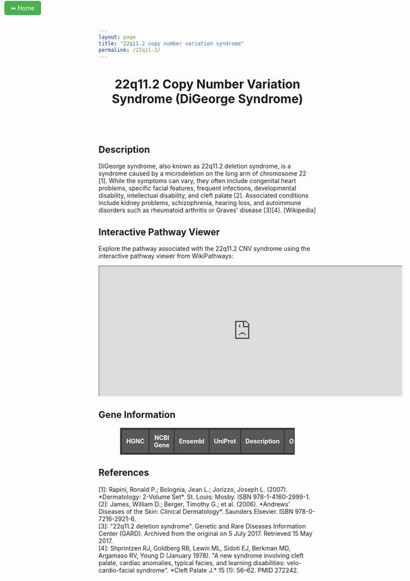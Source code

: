 ```yaml
---
layout: page
title: "22q11.2 copy number variation syndrome"
permalink: /22q11-2/
---
```


<!-- Home Button -->
<div style="position: absolute; top: 10px; left: 10px;">
    <a href="/" style="background-color: #4CAF50; color: white; padding: 8px 15px; text-decoration: none; border-radius: 5px;">
        ⬅ Home
    </a>
</div>

<!-- Title Centered -->
<div style="text-align: center;">
    <h1>22q11.2 Copy Number Variation Syndrome (DiGeorge Syndrome)</h1>
</div>

<div style="padding-top: 40px;">
</div>

<h2>Description</h2>
<p>DiGeorge syndrome, also known as 22q11.2 deletion syndrome, is a syndrome caused by a microdeletion on the long arm of chromosome 22 [1]. While the symptoms can vary, they often include congenital heart problems, specific facial features, frequent infections, developmental disability, intellectual disability, and cleft palate [2]. Associated conditions include kidney problems, schizophrenia, hearing loss, and autoimmune disorders such as rheumatoid arthritis or Graves' disease [3][4]. [Wikipedia]</p>

<!-- WikiPathways Viewer-->
<h2>Interactive Pathway Viewer</h2>
<p>Explore the pathway associated with the 22q11.2 CNV syndrome using the interactive pathway viewer from WikiPathways:</p>

<iframe src="https://pathway-viewer.toolforge.org/?id=WP4657" width="700px" height="300px" style="overflow:hidden;"></iframe>

<style>
/* Style the table */
#gene-info-table {
    border-collapse: collapse;
    width: 90%;
    margin: 20px auto;
    font-size: 14px;
    border: 2px solid #333;
}

/* Style table headers */
#gene-info-table th {
    background-color:rgb(88, 88, 88);
    color: white;
    text-align: center;
    padding: 10px;
    border: 2px solid #333;
}

/* Style table rows */
#gene-info-table td {
    border: 1px solid #333;
    padding: 8px;
    text-align: center;
}

/* Remove underline from links */
#gene-info-table td a {
    color: #0073e6;
    text-decoration: none;
    font-weight: bold;
}

/* Add hover effect for links */
#gene-info-table td a:hover {
    text-decoration: underline;
    color: #0056b3;
}

/* Alternate row coloring */
#gene-info-table tbody tr:nth-child(even) {
    background-color: #f2f2f2;
}
</style>

<!-- Gene Information Table -->
<h2>Gene Information</h2>
<table id="gene-info-table" style="margin: 0 auto; border-collapse: collapse; width: 80%; text-align: center;">
    <thead>
        <tr>
            <th>HGNC</th>
            <th>NCBI Gene</th>
            <th>Ensembl</th>
            <th>UniProt</th>
            <th>Description</th>
            <th>OMIM</th>
            <!-- <th>Orphanet</th>
            <th>Treatabolome</th>
            <th>GeneCards</th> <td><a href="https://www.genecards.org/cgi-bin/carddisp.pl?gene=${symbol}" target="_blank">${symbol}</a></td> -->
        </tr>
    </thead>
    <tbody>
        <!-- Add genes dynamically -->
    </tbody>
</table>

<script>
    // Fetch the gene
async function fetchGeneData(geneSymbol) {
    try {
        const response = await fetch(`https://rest.genenames.org/fetch/symbol/${geneSymbol}`, {
            headers: {
                'Accept': 'application/json'
            }
        });

        if (!response.ok) {
            console.error(`Failed to fetch data for ${geneSymbol}`);
            return null;
        }

        const data = await response.json();
        if (data.response && data.response.docs.length > 0) {
            return data.response.docs[0]; 
        } else {
            console.warn(`No data found for ${geneSymbol}`);
            return null;
        }
    } catch (error) {
        console.error('Error fetching gene data:', error);
        return null;
    }
}

async function displayGeneLinks(geneSymbols) {
    const tableBody = document.querySelector('#gene-info-table tbody');

    for (const symbol of geneSymbols) {
        const geneData = await fetchGeneData(symbol);
        const row = document.createElement('tr');

        if (geneData) {
            const hgncId = geneData.hgnc_id || 'No ID';
            const ncbiId = geneData.entrez_id || 'No ID';
            const ensemblId = geneData.ensembl_gene_id || 'No ID';  
            const uniprotId = geneData.uniprot_ids ? geneData.uniprot_ids[0] : 'No ID';
            const omimId = geneData.omim_id || 'No ID';
            const description = geneData.name || 'No description available';

            row.innerHTML = `
                <td><a href="https://www.genenames.org/data/gene-symbol-report/#!/hgnc_id/${hgncId}" target="_blank">${symbol}</a></td>
                <td><a href="https://www.ncbi.nlm.nih.gov/gene/${ncbiId}" target="_blank">${ncbiId}</a></td>
                <td><a href="https://www.ensembl.org/Homo_sapiens/Gene/Summary?g=${ensemblId}" target="_blank">${ensemblId}</a></td>
                <td><a href="https://www.uniprot.org/uniprotkb/${uniprotId}" target="_blank">${uniprotId}</a></td>
                <td>${description}</td>
                <td><a href="https://omim.org/entry/${omimId}" target="_blank">${omimId}</a></td>
            `;
        } else {
            row.innerHTML = `<td colspan="7">No data available for ${symbol}</td>`;
        }

        tableBody.appendChild(row);
    }
}

const geneSymbols = ["PRODH", "DGCR2", "ESS2", "TSSK2", "GSC2", "SLC25A1", "CLTCL1", "HIRA", 
    "MRPL40", "C22orf39", "UFD1", "CDC45", "CLDN5", "SEPTIN5", "GP1BB", "TBX1", "GNB1L", "RTL10", 
    "TXNRD2", "COMT", "ARVCF", "TANGO2", "DGCR8", "TRMT2A", "RANBP1", "ZDHHC8", "RTN4R", "DGCR6L", 
    "GGTLC3", "RIMBP3", "FAM230A", "USP41P", "ZNF74", "SCARF2", "KLHL22", "MED15", "PI4KA", "SERPIND1", 
    "SNAP29", "CRKL", "AIFM3", "LZTR1", "THAP7", "P2RX6", "SLC7A4", "LRRC74B"];

displayGeneLinks(geneSymbols);

</script>

<h2>References</h2>
<p>
[1]: Rapini, Ronald P.; Bolognia, Jean L.; Jorizzo, Joseph L. (2007). *Dermatology: 2-Volume Set*. St. Louis: Mosby. ISBN 978-1-4160-2999-1. <br>  
[2]: James, William D.; Berger, Timothy G.; et al. (2006). *Andrews' Diseases of the Skin: Clinical Dermatology*. Saunders Elsevier. ISBN 978-0-7216-2921-6. <br>
[3]: "22q11.2 deletion syndrome". Genetic and Rare Diseases Information Center (GARD). Archived from the original on 5 July 2017. Retrieved 15 May 2017. <br>
[4]: Shprintzen RJ, Goldberg RB, Lewin ML, Sidoti EJ, Berkman MD, Argamaso RV, Young D (January 1978). "A new syndrome involving cleft palate, cardiac anomalies, typical facies, and learning disabilities: velo-cardio-facial syndrome". *Cleft Palate J.* 15 (1): 56–62. PMID 272242.</p>